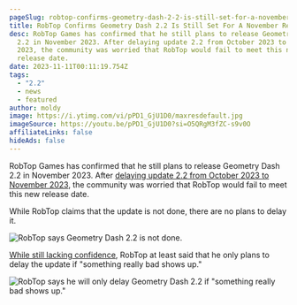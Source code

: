 ```yaml
---
pageSlug: robtop-confirms-geometry-dash-2-2-is-still-set-for-a-november-release-date
title: RobTop Confirms Geometry Dash 2.2 Is Still Set For A November Release Date
desc: RobTop Games has confirmed that he still plans to release Geometry Dash
  2.2 in November 2023. After delaying update 2.2 from October 2023 to November
  2023, the community was worried that RobTop would fail to meet this new
  release date.
date: 2023-11-11T00:11:19.754Z
tags:
  - "2.2"
  - news
  - featured
author: moldy
image: https://i.ytimg.com/vi/pPD1_GjU1D0/maxresdefault.jpg
imageSource: https://youtu.be/pPD1_GjU1D0?si=O5QRgM3fZC-s9v0O
affiliateLinks: false
hideAds: false
---
```

RobTop Games has confirmed that he still plans to release Geometry Dash 2.2 in November 2023. After [delaying update 2.2 from October 2023 to November 2023](/posts/geometry-dash-2-2-release-date-delayed-until-november-2023/), the community was worried that RobTop would fail to meet this new release date.

While RobTop claims that the update is not done, there are no plans to delay it.

![RobTop says Geometry Dash 2.2 is not done.](https://pbs.twimg.com/media/F-ll1qIaEAEBMV-?format=jpg&name=900x900)

[While still lacking confidence](/posts/robtop-announced-the-geometry-dash-2-2-release-date-in-the-worst-way-possible/), RobTop at least said that he only plans to delay the update if "something really bad shows up."

![RobTop says he will only delay Geometry Dash 2.2 if "something really bad shows up."](https://pbs.twimg.com/media/F-ll1qLboAIIF-W?format=jpg&name=medium)